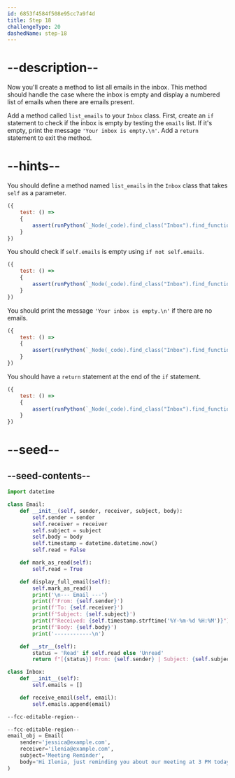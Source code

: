 ```yaml
---
id: 6853f4584f508e95cc7a9f4d
title: Step 18
challengeType: 20
dashedName: step-18
---
```


# --description--

Now you'll create a method to list all emails in the inbox. This method should handle the case where the inbox is empty and display a numbered list of emails when there are emails present.

Add a method called `list_emails` to your `Inbox` class. First, create an `if` statement to check if the inbox is empty by testing the `emails` list. If it's empty, print the message `'Your inbox is empty.\n'`. Add a `return` statement to exit the method.

# --hints--

You should define a method named `list_emails` in the `Inbox` class that takes `self` as a parameter.

```js
({
    test: () => 
    {
        assert(runPython(`_Node(_code).find_class("Inbox").find_function("list_emails").has_args("self")`))
    }
})
```

You should check if `self.emails` is empty using `if not self.emails`.

```js
({
    test: () => 
    {
        assert(runPython(`_Node(_code).find_class("Inbox").find_function("list_emails").find_ifs()[0].find_conditions()[0].is_equivalent("not self.emails")`))
    }
})
```

You should print the message `'Your inbox is empty.\n'` if there are no emails.

```js
({
    test: () => 
    {
        assert(runPython(`_Node(_code).find_class("Inbox").find_function("list_emails").find_ifs()[0].find_body()[0].is_equivalent("print('Your inbox is empty.\\n')")`))
    }
})
```

You should have a `return` statement at the end of the `if` statement.

```js
({
    test: () => 
    {
        assert(runPython(`_Node(_code).find_class("Inbox").find_function("list_emails").find_ifs()[0].find_return().is_equivalent("return")`))
    }
})
```

# --seed--

## --seed-contents--

```py
import datetime

class Email:
    def __init__(self, sender, receiver, subject, body):
        self.sender = sender
        self.receiver = receiver
        self.subject = subject
        self.body = body
        self.timestamp = datetime.datetime.now()
        self.read = False

    def mark_as_read(self):
        self.read = True

    def display_full_email(self):
        self.mark_as_read()
        print('\n--- Email ---')
        print(f'From: {self.sender}')
        print(f'To: {self.receiver}')
        print(f'Subject: {self.subject}')
        print(f"Received: {self.timestamp.strftime('%Y-%m-%d %H:%M')}")
        print(f'Body: {self.body}')
        print('------------\n')

    def __str__(self):
        status = 'Read' if self.read else 'Unread'
        return f"[{status}] From: {self.sender} | Subject: {self.subject} | Time: {self.timestamp.strftime('%Y-%m-%d %H:%M')}"

class Inbox:
    def __init__(self):
        self.emails = []

    def receive_email(self, email):
        self.emails.append(email)

--fcc-editable-region--

--fcc-editable-region--
email_obj = Email(
    sender='jessica@example.com',
    receiver='ilenia@example.com',
    subject='Meeting Reminder',
    body='Hi Ilenia, just reminding you about our meeting at 3 PM today.'
)
```
